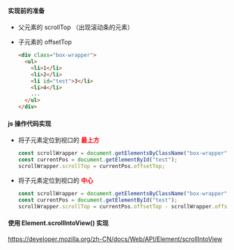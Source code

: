 #### 实现前的准备

- 父元素的 scrollTop （出现滚动条的元素）
- 子元素的 offsetTop

  ```html
  <div class="box-wrapper">
    <ul>
      <li>1</li>
      <li>2</li>
      <li id="test">3</li>
      <li>4</li>
      ...
    </ul>
  </div>
  ```

#### js 操作代码实现

- 将子元素定位到视口的 **<font color=red>最上方</font>**

  ```js
  const scrollWrapper = document.getElementsByClassName("box-wrapper")[0];
  const currentPos = document.getElementById("test");
  scrollWrapper.scrollTop = currentPos.offsetTop;
  ```

- 将子元素定位到视口的 **<font color=red>中心</font>**

  ```js
  const scrollWrapper = document.getElementsByClassName("box-wrapper")[0];
  const currentPos = document.getElementById("test");
  scrollWrapper.scrollTop = currentPos.offsetTop - scrollWrapper.offsetTop;
  ```

#### 使用 Element.scrollIntoView() 实现

https://developer.mozilla.org/zh-CN/docs/Web/API/Element/scrollIntoView
